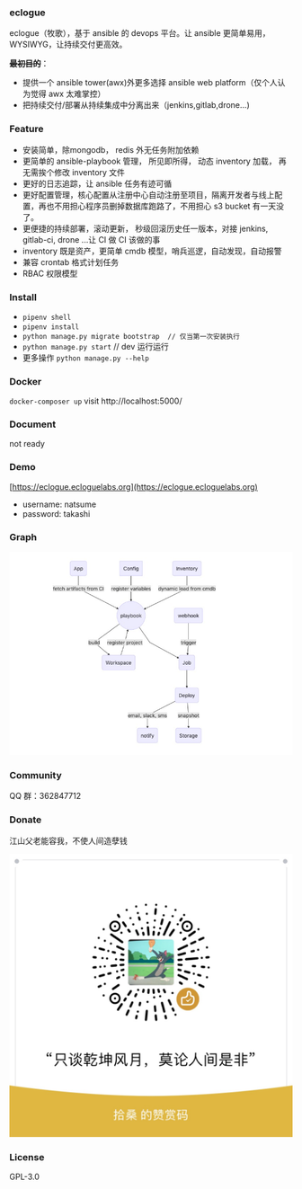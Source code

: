 ### eclogue
eclogue（牧歌），基于 ansible 的 devops 平台。让 ansible 更简单易用，WYSIWYG，让持续交付更高效。

**~~最初目的~~**：
- 提供一个 ansible tower(awx)外更多选择 ansible web platform（仅个人认为觉得 awx 太难掌控）
- 把持续交付/部署从持续集成中分离出来（jenkins,gitlab,drone...)

### Feature
- 安装简单，除mongodb， redis 外无任务附加依赖
- 更简单的 ansible-playbook 管理， 所见即所得， 动态 inventory 加载， 再无需挨个修改 inventory 文件
- 更好的日志追踪，让 ansible 任务有迹可循
- 更好配置管理，核心配置从注册中心自动注册至项目，隔离开发者与线上配置，再也不用担心程序员删掉数据库跑路了，不用担心 s3 bucket 有一天没了。
- 更便捷的持续部署，滚动更新， 秒级回滚历史任一版本，对接 jenkins, gitlab-ci, drone ...让 CI 做 CI 该做的事
- inventory 既是资产，更简单 cmdb 模型，哨兵巡逻，自动发现，自动报警
- 兼容 crontab 格式计划任务
- RBAC 权限模型

### Install
- `pipenv shell`
- `pipenv install`
- `python manage.py migrate bootstrap  // 仅当第一次安装执行`
- `python manage.py start` // dev 运行运行
- 更多操作 `python manage.py --help`

### Docker
`docker-composer up` visit http://localhost:5000/

### Document
not ready

### Demo
[https://eclogue.ecloguelabs.org](https://eclogue.ecloguelabs.org)

- username: natsume
- password: takashi
### Graph

![image](https://raw.githubusercontent.com/eclogue/eclogue/master/images/graph.png)

### Community
QQ 群：362847712

### Donate
江山父老能容我，不使人间造孽钱

![image](https://raw.githubusercontent.com/eclogue/eclogue/master/images/donate.JPG)

### License
GPL-3.0
